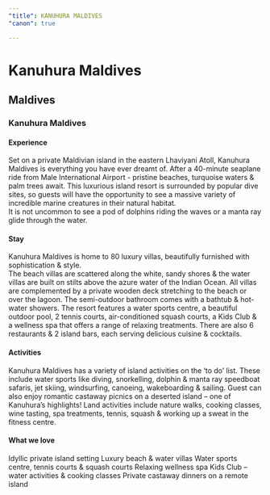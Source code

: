 ```yaml
---
"title": KANUHURA MALDIVES
"canon": true

---
```


# Kanuhura Maldives
## Maldives
### Kanuhura Maldives

#### Experience
Set on a private Maldivian island in the eastern Lhaviyani Atoll, Kanuhura Maldives is everything you have ever dreamt of.
After a 40-minute seaplane ride from Male International Airport - pristine beaches, turquoise waters &amp; palm trees await.
This luxurious island resort is surrounded by popular dive sites, so guests will have the opportunity to see a massive variety of incredible marine creatures in their natural habitat.  
It is not uncommon to see a pod of dolphins riding the waves or a manta ray glide through the water.

#### Stay
Kanuhura Maldives is home to 80 luxury villas, beautifully furnished with sophistication &amp; style.  
The beach villas are scattered along the white, sandy shores &amp; the water villas are built on stilts above the azure water of the Indian Ocean.
All villas are complemented by a private wooden deck stretching to the beach or over the lagoon.  The semi-outdoor bathroom comes with a bathtub &amp; hot-water showers.
The resort features a water sports centre, a beautiful outdoor pool, 2 tennis courts, air-conditioned squash courts, a Kids Club &amp; a wellness spa that offers a range of relaxing treatments.
There are also 6 restaurants &amp; 2 island bars, each serving delicious cuisine &amp; cocktails.

#### Activities
Kanuhura Maldives has a variety of island activities on the ‘to do’ list.
These include water sports like diving, snorkelling, dolphin &amp; manta ray speedboat safaris, jet skiing, windsurfing, canoeing, wakeboarding &amp; sailing.  Guest can also enjoy romantic castaway picnics on a deserted island – one of Kanuhura’s highlights!
Land activities include nature walks, cooking classes, wine tasting, spa treatments, tennis, squash &amp; working up a sweat in the fitness centre.


#### What we love
Idyllic private island setting
Luxury beach &amp; water villas 
Water sports centre, tennis courts &amp; squash courts
Relaxing wellness spa
Kids Club – water activities &amp; cooking classes
Private castaway dinners on a remote island